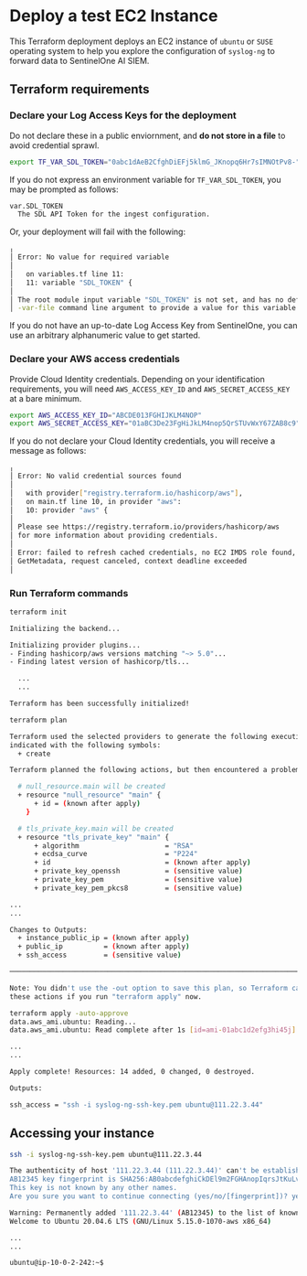 # Deploy a test EC2 Instance

This Terraform deployment deploys an EC2 instance of `ubuntu` or `SUSE` operating system to help you explore the configuration of `syslog-ng` to forward data to SentinelOne AI SIEM.

## Terraform requirements

### Declare your Log Access Keys for the deployment
Do not declare these in a public enviornment, and **do not store in a file** to avoid credential sprawl.
```bash
export TF_VAR_SDL_TOKEN="0abc1dAeB2CfghDiEFj5klmG_JKnopq6Hr7sIMNOtPv8-"
```
If you do not express an environment variable for `TF_VAR_SDL_TOKEN`, you may be prompted as follows:
```bash
var.SDL_TOKEN
  The SDL API Token for the ingest configuration.
```
Or, your deployment will fail with the following:
```bash
╷
│ Error: No value for required variable
│ 
│   on variables.tf line 11:
│   11: variable "SDL_TOKEN" {
│ 
│ The root module input variable "SDL_TOKEN" is not set, and has no default value. Use a -var or
│ -var-file command line argument to provide a value for this variable.
```
If you do not have an up-to-date Log Access Key from SentinelOne, you can use an arbitrary alphanumeric value to get started.
### Declare your AWS access credentials
Provide Cloud Identity credentials. Depending on your identification requirements, you will need `AWS_ACCESS_KEY_ID` and `AWS_SECRET_ACCESS_KEY` at a bare minimum.
```bash
export AWS_ACCESS_KEY_ID="ABCDE013FGHIJKLM4NOP"
export AWS_SECRET_ACCESS_KEY="01aBC3De23FgHiJkLM4nop5QrSTUvWxY67ZAB8c9"
```
If you do not declare your Cloud Identity credentials, you will receive a message as follows:
```bash
╷
│ Error: No valid credential sources found
│ 
│   with provider["registry.terraform.io/hashicorp/aws"],
│   on main.tf line 10, in provider "aws":
│   10: provider "aws" {
│ 
│ Please see https://registry.terraform.io/providers/hashicorp/aws
│ for more information about providing credentials.
│ 
│ Error: failed to refresh cached credentials, no EC2 IMDS role found, operation error ec2imds:
│ GetMetadata, request canceled, context deadline exceeded
│ 
```

### Run Terraform commands
```bash
terraform init

Initializing the backend...

Initializing provider plugins...
- Finding hashicorp/aws versions matching "~> 5.0"...
- Finding latest version of hashicorp/tls...

  ...
  ...

Terraform has been successfully initialized!
```

```bash
terraform plan

Terraform used the selected providers to generate the following execution plan. Resource actions are
indicated with the following symbols:
  + create

Terraform planned the following actions, but then encountered a problem:

  # null_resource.main will be created
  + resource "null_resource" "main" {
      + id = (known after apply)
    }

  # tls_private_key.main will be created
  + resource "tls_private_key" "main" {
      + algorithm                     = "RSA"
      + ecdsa_curve                   = "P224"
      + id                            = (known after apply)
      + private_key_openssh           = (sensitive value)
      + private_key_pem               = (sensitive value)
      + private_key_pem_pkcs8         = (sensitive value)

...
...

Changes to Outputs:
  + instance_public_ip = (known after apply)
  + public_ip          = (known after apply)
  + ssh_access         = (sensitive value)

────────────────────────────────────────────────────────────────────────────────────────────────────

Note: You didn't use the -out option to save this plan, so Terraform can't guarantee to take exactly
these actions if you run "terraform apply" now.
```

```bash
terraform apply -auto-approve
data.aws_ami.ubuntu: Reading...
data.aws_ami.ubuntu: Read complete after 1s [id=ami-01abc1d2efg3hi45j]

...
...

Apply complete! Resources: 14 added, 0 changed, 0 destroyed.

Outputs:

ssh_access = "ssh -i syslog-ng-ssh-key.pem ubuntu@111.22.3.44"
```

## Accessing your instance

```bash
ssh -i syslog-ng-ssh-key.pem ubuntu@111.22.3.44

The authenticity of host '111.22.3.44 (111.22.3.44)' can't be established.
AB12345 key fingerprint is SHA256:AB0abcdefghiCkDEl9m2FGHAnopIqrsJtKuLvMNOPQR.
This key is not known by any other names.
Are you sure you want to continue connecting (yes/no/[fingerprint])? yes
```
```bash
Warning: Permanently added '111.22.3.44' (AB12345) to the list of known hosts.
Welcome to Ubuntu 20.04.6 LTS (GNU/Linux 5.15.0-1070-aws x86_64)

...
...

ubuntu@ip-10-0-2-242:~$ 
```